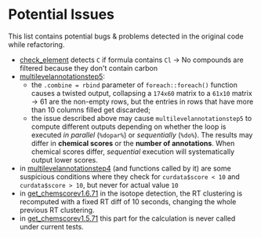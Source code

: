 # Potential Issues
This list contains potential bugs & problems detected in the original code while refactoring.

* [check_element](https://github.com/RECETOX/recetox-xMSannotator/blob/master/R/check_element.R) detects `C` if formula contains `Cl` -> No compounds are filtered because they don't contain carbon
* [multilevelannotationstep5](https://github.com/RECETOX/recetox-xMSannotator/blob/c7ad3bb2f4e7cc6aa35d8a0804fe6ef7a8389729/R/multilevelannotationstep5.R#L77-L101): 
   * the `.combine = rbind` parameter of `foreach::foreach()` function causes a twisted output, collapsing a `174x60` 
  matrix to a `61x10` matrix -> 61 are the non-empty rows, but the entries in rows that have more than 10 columns filled get discarded;
   * the issue described above may cause `multilevelannotationstep5` to compute different outputs depending on whether 
  the loop is executed _in parallel_ (`%dopar%`) or _sequentially_ (`%do%`). The results may differ in **chemical scores** or the **number 
  of annotations**. When chemical scores differ, _sequential_ execution will systematically output lower scores.
* in [multilevelannotationstep4](https://github.com/RECETOX/recetox-xMSannotator/blob/master/R/multilevelannotationstep4.R) (and functions called by it) are some suspicious conditions where they check for `curdata$score < 10` and `curdata$score > 10`, but never for actual value `10`
* in [get_chemscorev1.6.71](https://github.com/RECETOX/recetox-xMSannotator/blob/d1f454cd4f4b0f6640965cd17aebc19f3217ef95/R/get_chemscorev1.6.71.R#L136) in the isotope detection, the RT clustering is recomputed with a fixed RT diff of 10 seconds, changing the whole previous RT clustering.
* in [get_chemscorev1.5.71](https://github.com/RECETOX/recetox-xMSannotator/blob/d1f454cd4f4b0f6640965cd17aebc19f3217ef95/R/get_chemscorev1.6.71.R#L312-L327) this part for the calculation is never called under current tests.
